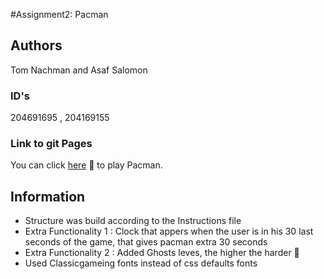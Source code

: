 #Assignment2: Pacman
 
## Authors
Tom Nachman and Asaf Salomon

### ID's
204691695 , 204169155

### Link to git Pages
You can click [here](https://web-development-environments-2021.github.io/Assignment2_204169155_204691695/) 🔗 to play Pacman.

## Information
* Structure was build according to the Instructions file
* Extra Functionality 1 : Clock that appers when the user is in his 30 last seconds of the game, that gives pacman extra 30 seconds
* Extra Functionality 2 : Added Ghosts leves, the higher the harder 💪
* Used Classicgameing fonts instead of css defaults fonts
